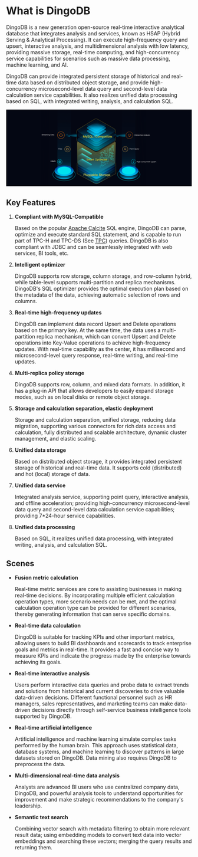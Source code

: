 # What is DingoDB

DingoDB is a new generation open-source real-time interactive analytical database that integrates analysis and services, 
known as HSAP (Hybrid Serving & Analytical Processing). It can execute high-frequency query and upsert, 
interactive analysis, and multidimensional analysis with low latency, providing massive storage, real-time computing,
and high-concurrency service capabilities for scenarios such as massive data processing, machine learning, and AI.

DingoDB can provide integrated persistent storage of historical and real-time data based on distributed object storage, 
and provide high-concurrency microsecond-level data query and second-level data calculation service capabilities. 
It also realizes unified data processing based on SQL, with integrated writing, analysis, and calculation SQL.

![Dingo stack](../images/dingo_stack.png)

## Key Features

1. **Compliant with MySQL-Compatible**  
   
   Based on the popular [Apache Calcite](https://calcite.apache.org/) SQL engine, DingoDB can parse, optimize and
   execute standard SQL statement, and is capable to run part of TPC-H and TPC-DS (See [TPC](http://www.tpc.org/))
   queries. DingoDB is also compliant with JDBC and can be seamlessly integrated with web services, BI tools, etc.
2. **Intelligent optimizer**

   DingoDB supports row storage, column storage, and row-column hybrid, while table-level supports multi-partition and 
   replica mechanisms. DingoDB's SQL optimizer provides the optimal execution plan based on the metadata of the data, 
   achieving automatic selection of rows and columns.
3. **Real-time high-frequency updates**  
   
   DingoDB can implement data record Upsert and Delete operations based on the primary key. At the same time,
   the data uses a multi-partition replica mechanism, which can convert Upsert and Delete operations into
   Key-Value operations to achieve high-frequency updates. With real-time capability as the center, it has
   millisecond and microsecond-level query response, real-time writing, and real-time updates.
4. **Multi-replica policy storage**
  
   DingoDB supports row, column, and mixed data formats. In addition, it has a plug-in API that allows developers
   to easily expand storage modes, such as on local disks or remote object storage.
5. **Storage and calculation separation, elastic deployment**
  
   Storage and calculation separation, unified storage, reducing data migration, supporting various connectors for 
   rich data access and calculation, fully distributed and scalable architecture, dynamic cluster management, and 
   elastic scaling.
6. **Unified data storage**
   
   Based on distributed object storage, it provides integrated persistent storage of historical and real-time data.
   It supports cold (distributed) and hot (local) storage of data.
7. **Unified data service**
   
   Integrated analysis service, supporting point query, interactive analysis, and offline acceleration; providing 
   high-concurrency microsecond-level data query and second-level data calculation service capabilities; providing 
   7*24-hour service capabilities.
8. **Unified data processing**
   
   Based on SQL, it realizes unified data processing, with integrated writing, analysis, and calculation SQL.

## Scenes

- **Fusion metric calculation**
   
    Real-time metric services are core to assisting businesses in making real-time decisions. By incorporating multiple efficient calculation operation types, more scenario needs can be met, and the optimal calculation operation type can be provided for different scenarios, thereby generating information that can serve specific domains.

- **Real-time data calculation**
   
    DingoDB is suitable for tracking KPIs and other important metrics, allowing users to build BI dashboards and scorecards to track enterprise goals and metrics in real-time. It provides a fast and concise way to measure KPIs and indicate the progress made by the enterprise towards achieving its goals.

- **Real-time interactive analysis**

  Users perform interactive data queries and probe data to extract trends and solutions from historical and current discoveries to drive valuable data-driven decisions. Different functional personnel such as HR managers, sales representatives, and marketing teams can make data-driven decisions directly through self-service business intelligence tools supported by DingoDB.

- **Real-time artificial intelligence**

  Artificial intelligence and machine learning simulate complex tasks performed by the human brain. This approach uses statistical data, database systems, and machine learning to discover patterns in large datasets stored on DingoDB. Data mining also requires DingoDB to preprocess the data.

- **Multi-dimensional real-time data analysis**

  Analysts are advanced BI users who use centralized company data, DingoDB, and powerful analysis tools to understand opportunities for improvement and make strategic recommendations to the company's leadership.

- **Semantic text search**

    Combining vector search with metadata filtering to obtain more relevant result data; using embedding models to convert text data into vector embeddings and searching these vectors; merging the query results and returning them.
